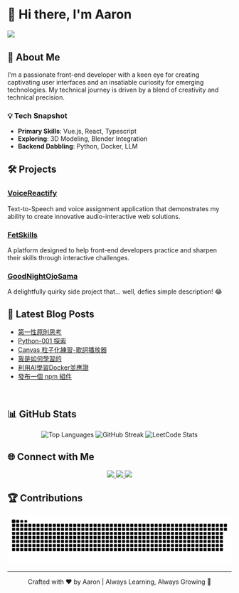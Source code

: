 # 👋 Hi there, I'm Aaron
<img src="https://user-images.githubusercontent.com/74038190/213910845-af37a709-8995-40d6-be59-724526e3c3d7.gif">

## 🚀 About Me

I'm a passionate front-end developer with a keen eye for creating captivating user interfaces and an insatiable curiosity for emerging technologies. My technical journey is driven by a blend of creativity and technical precision.

### 💡 Tech Snapshot
- **Primary Skills**: Vue.js, React, Typescript
- **Exploring**: 3D Modeling, Blender Integration
- **Backend Dabbling**: Python, Docker, LLM

## 🛠️ Projects

### [VoiceReactify](https://github.com/eepson123tw/VoiceReactify)
Text-to-Speech and voice assignment application that demonstrates my ability to create innovative audio-interactive web solutions.

### [FetSkills](https://fet-skills.zeabur.app/)
A platform designed to help front-end developers practice and sharpen their skills through interactive challenges.

### [GoodNightOjoSama](https://good-night-ojosama.zeabur.app/)
A delightfully quirky side project that... well, defies simple description! 😂

## 📝 Latest Blog Posts
<!-- BLOG-POST-LIST:START -->
- [第一性原則思考](https://www.aaron-shih.com/view/smallTalk/first-principles)
- [Python-001 探索](https://www.aaron-shih.com/view/backend/python/python-001)
- [Canvas 粒子化練習-歌詞播放器](https://www.aaron-shih.com/view/frontend/canvas/canvas-001)
- [我是如何學習的](https://www.aaron-shih.com/view/smallTalk/quick-learn)
- [利用AI學習Docker並應證](https://www.aaron-shih.com/view/backend/docker)
- [發布一個 npm 組件](https://www.aaron-shih.com/view/frontend/npm-build-package)
<!-- BLOG-POST-LIST:END -->
</br>

## 📊 GitHub Stats

<div align="center">
  <img src="https://github-readme-stats.vercel.app/api/top-langs/?username=eepson123tw&hide_progress=true" alt="Top Languages" />
  <img src="https://streak-stats.demolab.com?user=eepson123tw&theme=meta-light&hide_border=true" alt="GitHub Streak" />
  <img src="https://leetcard.jacoblin.cool/eepson123tw?theme=light&font=Abel" alt="LeetCode Stats" />
</div>

## 🌐 Connect with Me

<p align="center">
  <a href="https://www.aaron-shih.com" target="_blank">
    <img src="https://img.shields.io/badge/Blog-FF5722?style=for-the-badge&logo=blogger&logoColor=white" />
  </a>
  <a href="mailto:ninocar215@gmail.com">
    <img src="https://img.shields.io/badge/Email-D14836?style=for-the-badge&logo=gmail&logoColor=white" />
  </a>
  <a href="https://www.linkedin.com/in/aaron-shih" target="_blank">
    <img src="https://img.shields.io/badge/LinkedIn-0077B5?style=for-the-badge&logo=linkedin&logoColor=white" />
  </a>
</p>

## 🏆 Contributions

  <img alt="github-snake" src="./assets/contribution-snake.svg" />

---

<p align="center">
  Crafted with ❤️ by Aaron | Always Learning, Always Growing 🌱
</p>
